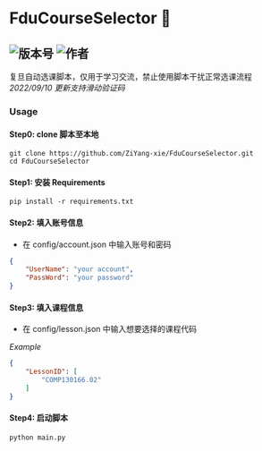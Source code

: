 # FduCourseSelector 📝
![版本号](https://img.shields.io/badge/Version-Beta--0.0.1-blue) ![作者](https://img.shields.io/badge/Author-Xzy-orange)  
---

复旦自动选课脚本，仅用于学习交流，禁止使用脚本干扰正常选课流程
*2022/09/10 更新支持滑动验证码*

### Usage
#### Step0: clone 脚本至本地
```shell
git clone https://github.com/ZiYang-xie/FduCourseSelector.git
cd FduCourseSelector
```

#### Step1: 安装 Requirements
```shell
pip install -r requirements.txt
```

#### Step2: 填入账号信息
- 在 config/account.json 中输入账号和密码

```json
{
    "UserName": "your account",
    "PassWord": "your password"
}
```

#### Step3: 填入课程信息
- 在 config/lesson.json 中输入想要选择的课程代码

*Example*
```json
{
    "LessonID": [
        "COMP130166.02"
    ]
}
```
#### Step4: 启动脚本
```shell
python main.py
```
